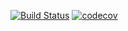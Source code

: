 [![Build Status](https://app.travis-ci.com/stanovov/job4j_threads.svg?branch=master)](https://app.travis-ci.com/stanovov/job4j_threads)
[![codecov](https://codecov.io/gh/stanovov/job4j_threads/branch/master/graph/badge.svg?token=EJRG7N2B3X)](https://codecov.io/gh/stanovov/job4j_threads)